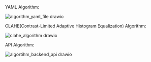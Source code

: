 YAML Algorithm:

![algorithm_yaml_file drawio](https://github.com/user-attachments/assets/4c644e7b-54e6-4d54-a95a-46bd9607ffb4)

CLAHE(Contrast-Limited Adaptive Histogram Equalization) Algorithm:

![clahe_algorithm drawio](https://github.com/user-attachments/assets/ac607084-9d01-4d7d-8574-7bd9c3fb8d23)

API Algorithm:

![algortihm_backend_api drawio](https://github.com/user-attachments/assets/98f0888b-4b91-47de-a364-02eff6ebde86)

